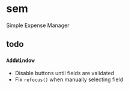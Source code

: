 # sem
Simple Expense Manager


## todo

### `AddWindow`
+ Disable buttons until fields are validated
+ Fix `refocus()` when manually selecting field

